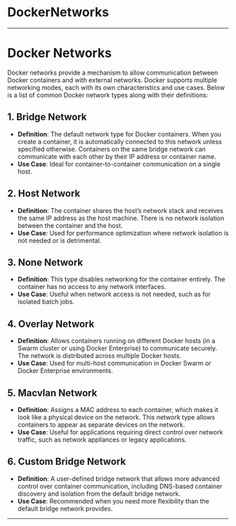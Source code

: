 # DockerNetworks
---

# Docker Networks

Docker networks provide a mechanism to allow communication between Docker containers and with external networks. Docker supports multiple networking modes, each with its own characteristics and use cases. Below is a list of common Docker network types along with their definitions:

## 1. **Bridge Network**
   - **Definition**: The default network type for Docker containers. When you create a container, it is automatically connected to this network unless specified otherwise. Containers on the same bridge network can communicate with each other by their IP address or container name.
   - **Use Case**: Ideal for container-to-container communication on a single host.

## 2. **Host Network**
   - **Definition**: The container shares the host’s network stack and receives the same IP address as the host machine. There is no network isolation between the container and the host.
   - **Use Case**: Used for performance optimization where network isolation is not needed or is detrimental.

## 3. **None Network**
   - **Definition**: This type disables networking for the container entirely. The container has no access to any network interfaces.
   - **Use Case**: Useful when network access is not needed, such as for isolated batch jobs.

## 4. **Overlay Network**
   - **Definition**: Allows containers running on different Docker hosts (in a Swarm cluster or using Docker Enterprise) to communicate securely. The network is distributed across multiple Docker hosts.
   - **Use Case**: Used for multi-host communication in Docker Swarm or Docker Enterprise environments.

## 5. **Macvlan Network**
   - **Definition**: Assigns a MAC address to each container, which makes it look like a physical device on the network. This network type allows containers to appear as separate devices on the network.
   - **Use Case**: Useful for applications requiring direct control over network traffic, such as network appliances or legacy applications.

## 6. **Custom Bridge Network**
   - **Definition**: A user-defined bridge network that allows more advanced control over container communication, including DNS-based container discovery and isolation from the default bridge network.
   - **Use Case**: Recommended when you need more flexibility than the default bridge network provides.

---
